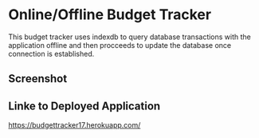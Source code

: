 # Online/Offline Budget Tracker

This budget tracker uses indexdb to query database transactions with the application offline and then procceeds to update the database once connection is established.

## Screenshot



## Linke to Deployed Application

https://budgettracker17.herokuapp.com/
